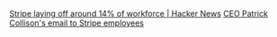 
[Stripe laying off around 14% of workforce | Hacker News](https://news.ycombinator.com/item?id=33450753)
[CEO Patrick Collison's email to Stripe employees](https://stripe.com/au/newsroom/news/ceo-patrick-collisons-email-to-stripe-employees)

